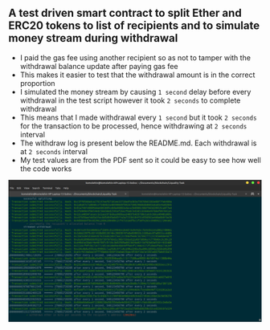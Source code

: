 ## A test driven smart contract to split Ether and ERC20 tokens to list of recipients and to simulate money stream during withdrawal


* I paid the gas fee using another recipient so as not to tamper with the withdrawal balance update after paying gas fee
* This makes it easier to test that the withdrawal amount is in the correct proportion
* I simulated the money stream by causing `1 second` delay before every withdrawal in the test script however it took `2 seconds` to complete withdrawal
* This means that I made withdrawal every `1 second` but it took `2 seconds` for the transaction to be processed, hence withdrawing at `2 seconds` interval
* The withdraw log is present below the README.md. Each withdrawal is at `2 seconds` interval
* My test values are from the PDF sent so it could be easy to see how well the code works


![unit test](liquality_smart_%20contract_unit_test.png)